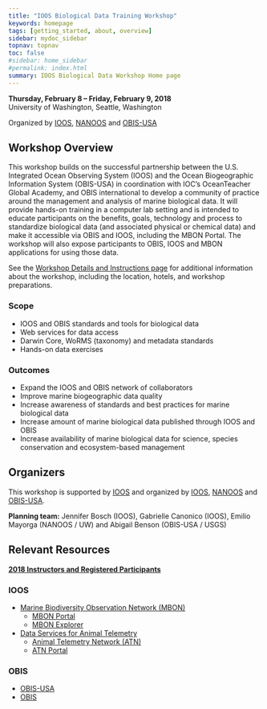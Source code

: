 ```yaml
---
title: "IOOS Biological Data Training Workshop"
keywords: homepage
tags: [getting_started, about, overview]
sidebar: mydoc_sidebar
topnav: topnav
toc: false
#sidebar: home_sidebar
#permalink: index.html
summary: IOOS Biological Data Workshop Home page 
---
```


**Thursday, February 8 – Friday, February 9, 2018**    
University of Washington, Seattle, Washington 

Organized by [IOOS](https://ioos.noaa.gov/), [NANOOS](http://nanoos.org) and [OBIS-USA](https://www1.usgs.gov/csas/obis-usa/)


## Workshop Overview

This workshop builds on the successful partnership between the U.S. Integrated Ocean Observing System (IOOS) and the Ocean Biogeographic Information System (OBIS-USA) in coordination with IOC’s OceanTeacher Global Academy, and OBIS international to develop a community of practice around the management and analysis of marine biological data.  It will provide hands-on training in a computer lab setting and is intended to educate participants on the benefits, goals, technology and process to standardize biological data (and associated physical or chemical data) and make it accessible via OBIS and IOOS, including the MBON Portal.  The workshop will also expose participants to OBIS, IOOS and MBON applications for using those data.

See the [Workshop Details and Instructions page](https://ioos.github.io/BioData-Training-Workshop/workshop.html) for additional information about the workshop, including the location, hotels, and workshop preparations.


### Scope
- IOOS and OBIS standards and tools for biological data
- Web services for data access
- Darwin Core, WoRMS (taxonomy) and metadata standards
- Hands-on data exercises

### Outcomes
- Expand the IOOS and OBIS network of collaborators
- Improve marine biogeographic data quality
- Increase awareness of standards and best practices for marine biological data
- Increase amount of marine biological data published through IOOS and OBIS 
- Increase availability of marine biological data for science, species conservation and ecosystem-based management 


## Organizers

This workshop is supported by [IOOS](https://ioos.noaa.gov/) and organized by [IOOS](https://ioos.noaa.gov/), [NANOOS](http://nanoos.org) and [OBIS-USA](https://www1.usgs.gov/csas/obis-usa/). 

**Planning team:** Jennifer Bosch (IOOS), Gabrielle Canonico (IOOS), Emilio Mayorga (NANOOS / UW) and Abigail Benson (OBIS-USA / USGS)

## Relevant Resources

**[2018 Instructors and Registered Participants](https://docs.google.com/a/noaa.gov/spreadsheets/d/1x-8EIXKkEquwA3A7a8OzadrefYXPOUUAaPyKQ1KunHY/edit?usp=sharing)**

### IOOS
- [Marine Biodiversity Observation Network (MBON)](https://ioos.noaa.gov/project/bio-data/)
  - [MBON Portal](https://mbon.ioos.us/)
  - [MBON Explorer](http://mbon.marine.usf.edu/)
- [Data Services for Animal Telemetry](http://ioos.github.io/animal-telemetry/)
  - [Animal Telemetry Network (ATN)](https://ioos.noaa.gov/project/atn/)
  - [ATN Portal](http://oceanview.pfeg.noaa.gov/ATN/)

### OBIS
- [OBIS-USA](https://www1.usgs.gov/csas/obis-usa/)
- [OBIS](http://www.iobis.org/)
